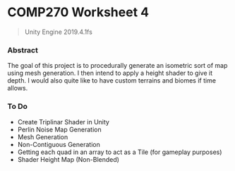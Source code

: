 # COMP270 Worksheet 4

> Unity Engine 2019.4.1fs

### Abstract
The goal of this project is to procedurally generate an isometric sort of map using mesh generation. I then intend to apply a height shader to give it depth. I would also quite like to have custom terrains and biomes if time allows.


### To Do
- Create Triplinar Shader in Unity
- Perlin Noise Map Generation
- Mesh Generation
- Non-Contiguous Generation
- Getting each quad in an array to act as a Tile (for gameplay purposes)
- Shader Height Map (Non-Blended)